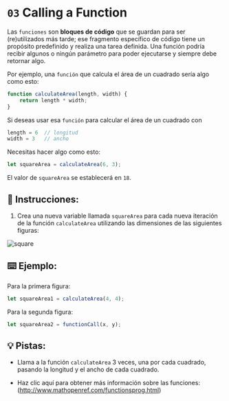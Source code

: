 # `03` Calling a Function
Las `funciones` son **bloques de código** que se guardan para ser (re)utilizados más tarde; ese fragmento específico de código tiene un propósito predefinido y realiza una tarea definida. Una función podría recibir algunos o ningún parámetro para poder ejecutarse y siempre debe retornar algo.

Por ejemplo, una `función` que calcula el área de un cuadrado sería algo como esto:
```Javascript
function calculateArea(length, width) {
    return length * width;
}
```
Si deseas usar esa `función` para calcular el área de un cuadrado con

```Javascript
length = 6  // longitud
width = 3   // ancho
```
Necesitas hacer algo como esto:

```Javascript
let squareArea = calculateArea(6, 3);
```
El valor de `squareArea` se establecerá en `18`.

## 📝 Instrucciones:
1. Crea una nueva variable llamada `squareArea` para cada nueva iteración de la función `calculateArea` utilizando las dimensiones de las siguientes figuras:

![square](https://i.imgur.com/VyoJRAL.png)

## ⌨️ Ejemplo:
Para la primera figura:

```Javascript
let squareArea1 = calculateArea(4, 4);
```
Para la segunda figura:

```Javascript
let squareArea2 = functionCall(x, y);
```
## 💡 Pistas:
- Llama a la función `calculateArea` 3 veces, una por cada cuadrado, pasando la longitud y el ancho de cada cuadrado.

- Haz clic aquí para obtener más información sobre las funciones: (http://www.mathopenref.com/functionsprog.html)